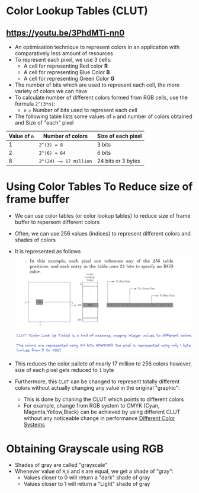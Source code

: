 # Color Lookup Tables (CLUT)
## https://youtu.be/3PhdMTi-nn0
- An optimisation technique to represent colors in an application with comparatively less amount of resources
- To represent each pixel, we use 3 cells:
	- A cell for representing Red color **R**
	- A cell for representing Blue Color **B**
	- A cell for representing Green Color **G**
- The number of bits which are used to represent each cell, the more variety of colors we can have
- To calculate number of different colors formed from RGB cells, use the formula `2^(3*n)`:
	- `n` = Number of bits used to represent each cell
- The following table lists some values of `n` and number of colors obtained and Size of "each" pixel

| Value of `n`          | Number of colors            | Size of each pixel    |
| --------------------- | --------------------------- | --------------------- |
| 1                     | `2^(3) = 8`                 | 3 bits                |
| 2                     | `2^(6) = 64`                | 6 bits                |
| 8                     | `2^(24) ~= 17 million`      | 24 bits or 3 bytes    |

# Using Color Tables To Reduce size of frame buffer
- We can use color tables (or color lookup tables) to reduce size of frame buffer to repersent different colors
- Often, we can use 256 values (indices) to represent different colors and shades of colors
- It is represented as follows
![CLUT](Images/CLUT.png)

- This reduces the color pallete of nearly 17 million to 256 colors however, size of each pixel gets reduced to `1` byte
- Furthermore, this `CLUT` can be changed to represent totally different colors without actually changing any value in the original "graphic":
	- This is done by chaning the CLUT which points to different colors
	- For example, change from RGB system to CMYK (Cyan, Magenta,Yellow,Black) can be achieved by using different CLUT without any noticeable change in performance [Different Color Systems](https://www.colormatters.com/color-and-design/color-systems-rgb-and-cmyk)

# Obtaining Grayscale using RGB
- Shades of gray are called "grayscale"
- Whenever value of `R`,`G` and `B` are equal, we get a shade of "gray":
	- Values closer to 0 will return a "dark" shade of gray
	- Values closer to 1 will return a "Light" shade of gray
